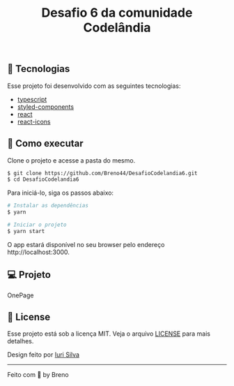 <h1 align="center">
  Desafio 6 da comunidade Codelândia
</h1>

<br>

## 🧪 Tecnologias

Esse projeto foi desenvolvido com as seguintes tecnologias:

- [typescript](https://www.typescriptlang.org/)
- [styled-components](https://styled-components.com/)
- [react](https://pt-br.reactjs.org/)
- [react-icons](https://react-icons.github.io/react-icons/)

## 🚀 Como executar

Clone o projeto e acesse a pasta do mesmo.

```bash
$ git clone https://github.com/Breno44/DesafioCodelandia6.git
$ cd DesafioCodelandia6
```

Para iniciá-lo, siga os passos abaixo:

```bash
# Instalar as dependências
$ yarn

# Iniciar o projeto
$ yarn start
```

O app estará disponível no seu browser pelo endereço http://localhost:3000.

## 💻 Projeto

OnePage

## 📝 License

Esse projeto está sob a licença MIT. Veja o arquivo [LICENSE](LICENSE.md) para mais detalhes.

Design feito por [Iuri Silva](https://github.com/iuricode)

---

Feito com 💜 by Breno
